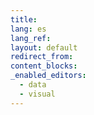 ```yaml
---
title:
lang: es
lang_ref:
layout: default
redirect_from:
content_blocks:
_enabled_editors:
  - data
  - visual
---
```

